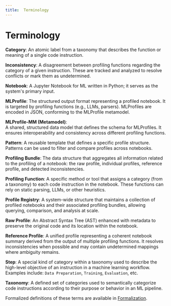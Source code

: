 ```yaml
---
title:  Terminology
---
```

# Terminology


**Category**:  An atomic label from a taxonomy that describes the function or meaning of a single code instruction.

**Inconsistency**: A disagreement between profiling functions regarding the category of a given instruction. These are tracked and analyzed to resolve conflicts or mark them as undetermined.

**Notebook**: A Jupyter Notebook for ML written in Python; it serves as the system's primary input.

**MLProfile**: The structured output format representing a profiled notebook. It is targeted by profiling functions (e.g., LLMs, parsers). MLProfiles are encoded in JSON, conforming to the MLProfile metamodel.

**MLProfile-MM (Metamodel)**:  
A shared, structured data model that defines the schema for MLProfiles. It ensures interoperability and consistency across different profiling functions.

**Pattern**: A reusable template that defines a specific profile structure. Patterns can be used to filter and compare profiles across notebooks.

**Profiling Bundle**: The data structure that aggregates all information related to the profiling of a notebook: the raw profile, individual profiles, reference profile, and detected inconsistencies.

**Profiling Function**:  A specific method or tool that assigns a category (from a taxonomy) to each code instruction in the notebook. These functions can rely on static parsing, LLMs, or other heuristics.

**Profile Registry**: A system-wide structure that maintains a collection of profiled notebooks and their associated profiling bundles, allowing querying, comparison, and analysis at scale.

**Raw Profile**: An Abstract Syntax Tree (AST) enhanced with metadata to preserve the original code and its location within the notebook.

**Reference Profile**: A unified profile representing a coherent notebook summary derived from the output of multiple profiling functions. It resolves inconsistencies when possible and may contain undetermined mappings where ambiguity remains.

**Step**:  A special kind of category within a taxonomy used to describe the high-level objective of an instruction in a machine learning workflow. Examples include: `Data Preparation`, `Training`, `Evaluation`, etc.

**Taxonomy**: A defined set of categories used to semantically categorize code instructions according to their purpose or behavior in an ML pipeline.


Formalized definitions of these terms are available in [Formalization](docs/Formalization.md).
